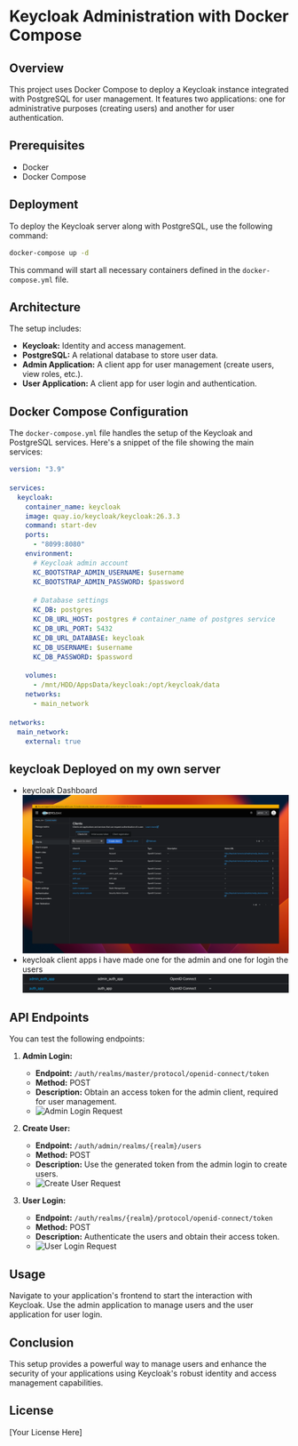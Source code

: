 # Keycloak Administration with Docker Compose

## Overview

This project uses Docker Compose to deploy a Keycloak instance integrated with PostgreSQL for user management. It features two applications: one for administrative purposes (creating users) and another for user authentication.

## Prerequisites

- Docker
- Docker Compose

## Deployment

To deploy the Keycloak server along with PostgreSQL, use the following command:

```bash
docker-compose up -d
```

This command will start all necessary containers defined in the `docker-compose.yml` file.

## Architecture

The setup includes:

- **Keycloak:** Identity and access management.
- **PostgreSQL:** A relational database to store user data.
- **Admin Application:** A client app for user management (create users, view roles, etc.).
- **User Application:** A client app for user login and authentication.

<!-- ### Architecture Diagram -->

<!-- ![Architecture Diagram](path/to/architecture_diagram.png) -->

## Docker Compose Configuration

The `docker-compose.yml` file handles the setup of the Keycloak and PostgreSQL services. Here's a snippet of the file showing the main services:

```yaml
version: "3.9"

services:
  keycloak:
    container_name: keycloak
    image: quay.io/keycloak/keycloak:26.3.3
    command: start-dev
    ports:
      - "8099:8080"
    environment:
      # Keycloak admin account
      KC_BOOTSTRAP_ADMIN_USERNAME: $username
      KC_BOOTSTRAP_ADMIN_PASSWORD: $password

      # Database settings
      KC_DB: postgres
      KC_DB_URL_HOST: postgres # container_name of postgres service
      KC_DB_URL_PORT: 5432
      KC_DB_URL_DATABASE: keycloak
      KC_DB_USERNAME: $username
      KC_DB_PASSWORD: $password

    volumes:
      - /mnt/HDD/AppsData/keycloak:/opt/keycloak/data
    networks:
      - main_network

networks:
  main_network:
    external: true
```

## keycloak Deployed on my own server

- keycloak Dashboard
  ![keycloak Dashboard](/imgs/1.png)
- keycloak client apps i have made one for the admin and one for login the users
  ![keycloak clients i have created](/imgs/2.png)

## API Endpoints

You can test the following endpoints:

1. **Admin Login:**

   - **Endpoint:** `/auth/realms/master/protocol/openid-connect/token`
   - **Method:** POST
   - **Description:** Obtain an access token for the admin client, required for user management.
   - ![Admin Login Request](path/to/admin_login_request.png)

2. **Create User:**

   - **Endpoint:** `/auth/admin/realms/{realm}/users`
   - **Method:** POST
   - **Description:** Use the generated token from the admin login to create users.
   - ![Create User Request](path/to/create_user_request.png)

3. **User Login:**
   - **Endpoint:** `/auth/realms/{realm}/protocol/openid-connect/token`
   - **Method:** POST
   - **Description:** Authenticate the users and obtain their access token.
   - ![User Login Request](path/to/user_login_request.png)

## Usage

Navigate to your application's frontend to start the interaction with Keycloak. Use the admin application to manage users and the user application for user login.

## Conclusion

This setup provides a powerful way to manage users and enhance the security of your applications using Keycloak's robust identity and access management capabilities.

## License

[Your License Here]
